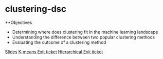 # clustering-dsc

**Objectives

- Determining where does clustering fit in the machine learning landscape
- Understanding the difference between two popular clustering methods
- Evaluating the outcome of a clustering method

[Slides](https://docs.google.com/presentation/d/1_FSF6woO6MOTRwDZmH_o4sG3lbl8nagRfhC_R6Q_Dc0/edit?usp=sharing)
[K-means Exit ticket](https://forms.gle/wNBeVkw2ZeabapAK7)
[Hierarchical Exit ticket](https://forms.gle/yTwDwJaW9Yu9Gro97)

